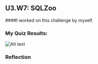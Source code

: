 ## U3.W7: SQLZoo

####I worked on this challenge by myself.



### My Quiz Results:
<!-- Include the link to your image (saved in the imgs folder) to display it inline. -->
![Alt text](imgs/sqlzoo_quiz.jpg?raw=true "SQL")



### Reflection